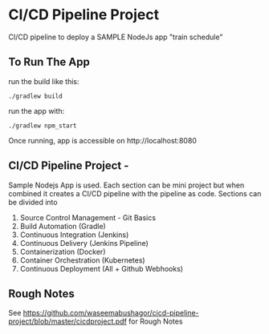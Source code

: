 # CI/CD Pipeline Project

CI/CD pipeline to deploy a SAMPLE NodeJs app "train schedule"

## To Run The App

 run the build like this:

    ./gradlew build

 run the app with:

    ./gradlew npm_start

Once running, app is accessible on http://localhost:8080


## CI/CD Pipeline Project -
Sample Nodejs App is used. Each section can be mini project but when combined it creates a CI/CD pipeline with the pipeline as code. Sections can be divided into
1.	Source Control Management - Git Basics
2.	Build Automation (Gradle)
3.	Continuous Integration (Jenkins)
4.	Continuous Delivery (Jenkins Pipeline)
5.	Containerization (Docker)
6.	Container Orchestration (Kubernetes)
7.	Continuous Deployment (All + Github Webhooks)

## Rough Notes
See https://github.com/waseemabushagor/cicd-pipeline-project/blob/master/cicdproject.pdf for Rough Notes



















